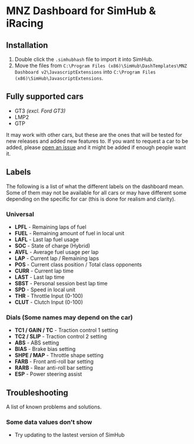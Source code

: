 # MNZ Dashboard for SimHub & iRacing
## Installation
1. Double click the `.simhubhash` file to import it into SimHub.
2. Move the files from `C:\Program Files (x86)\SimHub\DashTemplates\MNZ Dashboard v2\JavascriptExtensions` into `C:\Program Files (x86)\SimHub\JavascriptExtensions`.

## Fully supported cars

- GT3 *(excl. Ford GT3)*
- LMP2
- GTP

It may work with other cars, but these are the ones that will be tested for new releases and added new features to. If you want to request a car to be added, please [open an issue](https://github.com/simo026q/mnz-dashboard/issues/new) and it might be added if enough people want it.

## Labels

The following is a list of what the different labels on the dashboard mean. Some of them may not be available for all cars or may have different some depending on the specific for car (this is done for realism and clarity).

### Universal

- **LPFL** - Remaining laps of fuel
- **FUEL** - Remaining amount of fuel in local unit
- **LAFL** - Last lap fuel usage
- **SOC** - State of charge (Hybrid)
- **AVFL** - Average fuel usage per lap
- **LAP** - Current lap / Remaining laps
- **POS** - Current class position / Total class opponents
- **CURR** - Current lap time
- **LAST** - Last lap time
- **SBST** - Personal session best lap time
- **SPD** - Speed in local unit
- **THR** - Throttle Input (0-100)
- **CLUT** - Clutch Input (0-100)

### Dials (Some names may depend on the car)

- **TC1 / GAIN / TC** - Traction control 1 setting
- **TC2 / SLIP** - Traction control 2 setting
- **ABS** - ABS setting
- **BIAS** - Brake bias setting
- **SHPE / MAP** - Throttle shape setting
- **FARB** - Front anti-roll bar setting
- **RARB** - Rear anti-roll bar setting
- **ESP** - Power steering assist

## Troubleshooting

A list of known problems and solutions.

### Some data values don't show
- Try updating to the lastest version of SimHub
